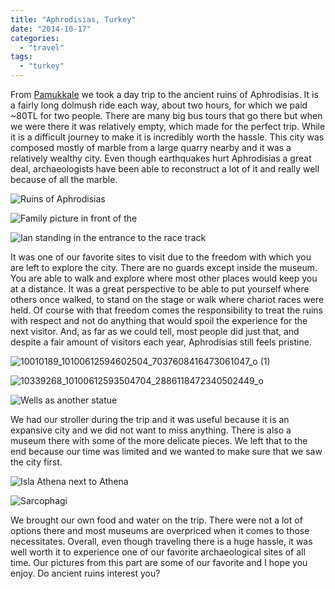 ```yaml
---
title: "Aphrodisias, Turkey"
date: "2014-10-17"
categories:
  - "travel"
tags:
  - "turkey"
---
```


From [Pamukkale](http://youngmodernmama.com/2014/10/traveling-abroad-pamukkale/ "Traveling Abroad: Pamukkale") we took a day trip to the ancient ruins of Aphrodisias. It is a fairly long dolmush ride each way, about two hours, for which we paid ~80TL for two people. There are many big bus tours that go there but when we were there it was relatively empty, which made for the perfect trip. While it is a difficult journey to make it is incredibly worth the hassle. This city was composed mostly of marble from a large quarry nearby and it was a relatively wealthy city. Even though earthquakes hurt Aphrodisias a great deal, archaeologists have been able to reconstruct a lot of it and really well because of all the marble.

![Ruins of Aphrodisias](images/10257097_10100612594886934_3102461613565692220_o.webp)

![Family picture in front of the ](images/10372962_10100612594926854_7838770440303923386_o.webp)

![Ian standing in the entrance to the race track](images/10348790_10100612593235244_5565654070036035765_o.webp)

It was one of our favorite sites to visit due to the freedom with which you are left to explore the city. There are no guards except inside the museum. You are able to walk and explore where most other places would keep you at a distance. It was a great perspective to be able to put yourself where others once walked, to stand on the stage or walk where chariot races were held. Of course with that freedom comes the responsibility to treat the ruins with respect and not do anything that would spoil the experience for the next visitor. And, as far as we could tell, most people did just that, and despite a fair amount of visitors each year, Aphrodisias still feels pristine.

![10010189_10100612594602504_7037608416473061047_o (1)](images/10010189_10100612594602504_7037608416473061047_o-1.webp)

![10339268_10100612593504704_2886118472340502449_o](images/10339268_10100612593504704_2886118472340502449_o.webp)

![Wells as another statue](images/10357737_10100612595211284_9065516936186951050_o-1.webp)

We had our stroller during the trip and it was useful because it is an expansive city and we did not want to miss anything. There is also a museum there with some of the more delicate pieces. We left that to the end because our time was limited and we wanted to make sure that we saw the city first.

![Isla Athena next to Athena](images/10357698_10100612593589534_9058399154384422552_o.webp)

![Sarcophagi](images/10298523_10100612593839034_4137074300677359035_o.webp)

We brought our own food and water on the trip. There were not a lot of options there and most museums are overpriced when it comes to those necessitates. Overall, even though traveling there is a huge hassle, it was well worth it to experience one of our favorite archaeological sites of all time. Our pictures from this part are some of our favorite and I hope you enjoy. Do ancient ruins interest you?

